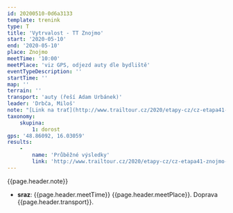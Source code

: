 ```yaml
---
id: 20200510-0d6a3133
template: trenink
type: T
title: 'Vytrvalost - TT Znojmo'
start: '2020-05-10'
end: '2020-05-10'
place: Znojmo
meetTime: '10:00'
meetPlace: 'viz GPS, odjezd auty dle bydliště'
eventTypeDescription: ''
startTime: ''
map: ''
terrain: ''
transport: 'auty (řeší Adam Urbánek)'
leader: 'Drbča, Miloš'
note: "[Link na trať](http://www.trailtour.cz/2020/etapy-cz/cz-etapa41-znojmo-podyji/)\r\nMapy vytiskneme, kdo bude potřebovat, dejte prosím vědět Jendovi.\r\n[Dokument s dopravou](https://docs.google.com/spreadsheets/d/1Z7CYTi9JbBk9RXoS-yR8C0k9Y4imWUupPmobUM51Qbo/edit?fbclid=IwAR0-0WjGxvrOJIFHr30ktnkla5K-Sk6xMdi72nuLWl_NpBVXxdoDGagqFKo#gid=0)"
taxonomy:
    skupina:
        1: dorost
gps: '48.86092, 16.03059'
results:
    -
        name: 'Průběžné výsledky'
        link: 'http://www.trailtour.cz/2020/etapy-cz/cz-etapa41-znojmo-podyji/'
---
```

{{page.header.note}}
* **sraz**: {{page.header.meetTime}} {{page.header.meetPlace}}. Doprava {{page.header.transport}}.
